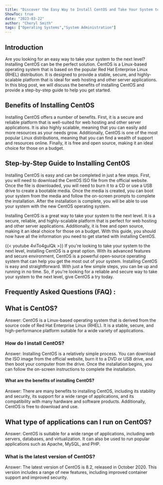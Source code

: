 ```yaml
---
title: "Discover the Easy Way to Install CentOS and Take Your System to the Next Level!"
ShowToc: true 
date: "2023-03-22"
author: "Cheryl Smith" 
tags: ["Operating Systems","System Administration"]
---
```

## Introduction
Are you looking for an easy way to take your system to the next level? Installing CentOS can be the perfect solution. CentOS is a Linux-based operating system that is based on the popular Red Hat Enterprise Linux (RHEL) distribution. It is designed to provide a stable, secure, and highly-scalable platform that is ideal for web hosting and other server applications. In this blog post, we will discuss the benefits of installing CentOS and provide a step-by-step guide to help you get started.

## Benefits of Installing CentOS
Installing CentOS offers a number of benefits. First, it is a secure and reliable platform that is well-suited for web hosting and other server applications. It is also highly scalable, meaning that you can easily add more resources as your needs grow. Additionally, CentOS is one of the most popular Linux distributions, meaning that you can find a wealth of support and resources online. Finally, it is free and open source, making it an ideal choice for those on a budget.

## Step-by-Step Guide to Installing CentOS
Installing CentOS is easy and can be completed in just a few steps. First, you will need to download the CentOS ISO file from the official website. Once the file is downloaded, you will need to burn it to a CD or use a USB drive to create a bootable media. Once the media is created, you can boot your system from the media and follow the on-screen prompts to complete the installation. After the installation is complete, you will be able to use your system with the new CentOS operating system.

Installing CentOS is a great way to take your system to the next level. It is a secure, reliable, and highly-scalable platform that is perfect for web hosting and other server applications. Additionally, it is free and open source, making it an ideal choice for those on a budget. With this guide, you should now have all the information you need to get started with installing CentOS.

{{< youtube 4viTo4gulQk >}} 
If you're looking to take your system to the next level, installing CentOS is a great option. With its advanced features and secure environment, CentOS is a powerful open-source operating system that can help you get the most out of your system. Installing CentOS is easy and straightforward. With just a few simple steps, you can be up and running in no time. So, if you're looking for a reliable and secure way to take your system to the next level, give CentOS a try today.

## Frequently Asked Questions (FAQ) :
<h2>What is CentOS?</h2>

Answer: CentOS is a Linux-based operating system that is derived from the source code of Red Hat Enterprise Linux (RHEL). It is a stable, secure, and high-performance platform suitable for a wide variety of applications. 

<h3>How do I install CentOS?</h3>

Answer: Installing CentOS is a relatively simple process. You can download the ISO image from the official website, burn it to a DVD or USB drive, and then boot your computer from the drive. Once the installation begins, you can follow the on-screen instructions to complete the installation. 

<h4>What are the benefits of installing CentOS?</h4>

Answer: There are many benefits to installing CentOS, including its stability and security, its support for a wide range of applications, and its compatibility with many hardware and software products. Additionally, CentOS is free to download and use. 

<h2>What type of applications can I run on CentOS?</h2>

Answer: CentOS is suitable for a wide range of applications, including web servers, databases, and virtualization. It can also be used to run popular applications such as Apache, MySQL, and PHP. 

<h3>What is the latest version of CentOS?</h3>

Answer: The latest version of CentOS is 8.2, released in October 2020. This version includes a range of new features, including improved container support and improved security.





